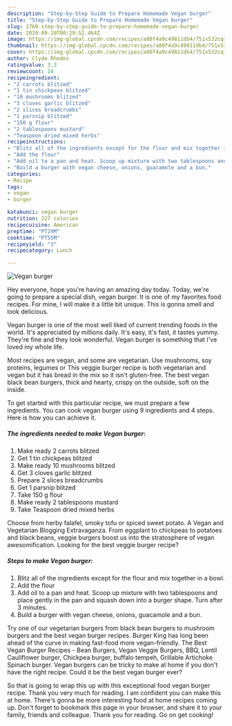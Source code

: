 ```yaml
---
description: "Step-by-Step Guide to Prepare Homemade Vegan burger"
title: "Step-by-Step Guide to Prepare Homemade Vegan burger"
slug: 1760-step-by-step-guide-to-prepare-homemade-vegan-burger
date: 2020-09-10T00:29:52.464Z
image: https://img-global.cpcdn.com/recipes/a80f4a9c49811db4/751x532cq70/vegan-burger-recipe-main-photo.jpg
thumbnail: https://img-global.cpcdn.com/recipes/a80f4a9c49811db4/751x532cq70/vegan-burger-recipe-main-photo.jpg
cover: https://img-global.cpcdn.com/recipes/a80f4a9c49811db4/751x532cq70/vegan-burger-recipe-main-photo.jpg
author: Clyde Rhodes
ratingvalue: 3.3
reviewcount: 14
recipeingredient:
- "2 carrots blitzed"
- "1 tin chickpeas blitzed"
- "10 mushrooms blitzed"
- "3 cloves garlic blitzed"
- "2 slices breadcrumbs"
- "1 parsnip blitzed"
- "150 g flour"
- "2 tablespoons mustard"
- "Teaspoon dried mixed herbs"
recipeinstructions:
- "Blitz all of the ingredients except for the flour and mix together in a bowl."
- "Add the flour"
- "Add oil to a pan and heat. Scoop up mixture with two tablespoons and place gently in the pan and squash down into a burger shape. Turn after 3 minutes."
- "Build a burger with vegan cheese, onions, guacamole and a bun."
categories:
- Recipe
tags:
- vegan
- burger

katakunci: vegan burger 
nutrition: 227 calories
recipecuisine: American
preptime: "PT29M"
cooktime: "PT55M"
recipeyield: "3"
recipecategory: Lunch

---
```



![Vegan burger](https://img-global.cpcdn.com/recipes/a80f4a9c49811db4/751x532cq70/vegan-burger-recipe-main-photo.jpg)

Hey everyone, hope you're having an amazing day today. Today, we're going to prepare a special dish, vegan burger. It is one of my favorites food recipes. For mine, I will make it a little bit unique. This is gonna smell and look delicious.

Vegan burger is one of the most well liked of current trending foods in the world. It's appreciated by millions daily. It's easy, it's fast, it tastes yummy. They're fine and they look wonderful. Vegan burger is something that I've loved my whole life.

Most recipes are vegan, and some are vegetarian. Use mushrooms, soy proteins, legumes or This veggie burger recipe is both vegetarian and vegan but it has bread in the mix so it isn&#39;t gluten-free. The best vegan black bean burgers, thick and hearty, crispy on the outside, soft on the inside.


To get started with this particular recipe, we must prepare a few ingredients. You can cook vegan burger using 9 ingredients and 4 steps. Here is how you can achieve it.

<!--inarticleads1-->

##### The ingredients needed to make Vegan burger:

1. Make ready 2 carrots blitzed
1. Get 1 tin chickpeas blitzed
1. Make ready 10 mushrooms blitzed
1. Get 3 cloves garlic blitzed
1. Prepare 2 slices breadcrumbs
1. Get 1 parsnip blitzed
1. Take 150 g flour
1. Make ready 2 tablespoons mustard
1. Take Teaspoon dried mixed herbs


Choose from herby falafel, smoky tofu or spiced sweet potato. A Vegan and Vegetarian Blogging Extravaganza. From eggplant to chickpeas to potatoes and black beans, veggie burgers boost us into the stratosphere of vegan awesomification. Looking for the best veggie burger recipe? 

<!--inarticleads2-->

##### Steps to make Vegan burger:

1. Blitz all of the ingredients except for the flour and mix together in a bowl.
1. Add the flour
1. Add oil to a pan and heat. Scoop up mixture with two tablespoons and place gently in the pan and squash down into a burger shape. Turn after 3 minutes.
1. Build a burger with vegan cheese, onions, guacamole and a bun.


Try one of our vegetarian burgers from black bean burgers to mushroom burgers and the best vegan burger recipes. Burger King has long been ahead of the curve in making fast-food more vegan-friendly. The Best Vegan Burger Recipes - Bean Burgers, Vegan Veggie Burgers, BBQ, Lentil Cauliflower burger, Chickpea burger, buffalo tempeh, Grillable Artichoke Spinach burger. Vegan burgers can be tricky to make at home if you don&#39;t have the right recipe. Could it be the best vegan burger ever? 

So that is going to wrap this up with this exceptional food vegan burger recipe. Thank you very much for reading. I am confident you can make this at home. There's gonna be more interesting food at home recipes coming up. Don't forget to bookmark this page in your browser, and share it to your family, friends and colleague. Thank you for reading. Go on get cooking!
